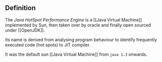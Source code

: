 ## Definition
The *Java HotSpot Performance Engine* is a [[Java Virtual Machine]] implemented by Sun, then taken over by oracle and finally open sourced under [[OpenJDK]].

Its name is derived from analysing program behaviour to identify frequently executed code (hot spots) to JIT compiler.

It was the default sun [[Java Virtual Machine]] from `java 1.3` onwards. 

